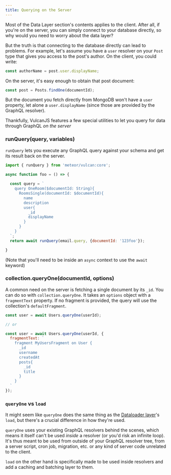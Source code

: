 ```yaml
---
title: Querying on the Server
---
```


Most of the Data Layer section's contents applies to the client. After all, if you're on the server, you can simply connect to your database directly, so why would you need to worry about the data layer?

But the truth is that connecting to the database directly can lead to problems. For example, let's assume you have a `user` resolver on your `Post` type that gives you access to the post's author. On the client, you could write:

```js
const authorName = post.user.displayName;
```

On the server, it's easy enough to obtain that post document:

```js
const post = Posts.findOne(documentId);
```

But the document you fetch directly from MongoDB won't have a `user` property, let alone a `user.displayName` (since those are provided by the GraphQL resolver).

Thankfully, VulcanJS features a few special utilities to let you query for data through GraphQL *on the server*

### runQuery(query, variables)

`runQuery` lets you execute any GraphQL query against your schema and get its result back on the server. 

```js
import { runQuery } from 'meteor/vulcan:core';

async function foo = () => {
  
  const query = `
    query OneRoom($documentId: String){
      RoomsSingle(documentId: $documentId){
        name
        description
        user{
          _id
          displayName
        }
      }
    }
  `;
  return await runQuery(email.query, {documentId: '123foo'});

}
```

(Note that you'll need to be inside an `async` context to use the `await` keyword)

### collection.queryOne(documentId, options)

A common need on the server is fetching a single document by its `_id`. You can do so with `collection.queryOne`. It takes an `options` object with a `fragmentText` property. If no fragment is provided, the query will use the collection's `defaultFragment`. 

```js
const user = await Users.queryOne(userId);

// or

const user = await Users.queryOne(userId, {
  fragmentText: `
    fragment MyUsersFragment on User {
      _id
      username
      createdAt
      posts{
        _id
        title
      }
    }
  `
});
```

### `queryOne` vs `load`

It might seem like `queryOne` does the same thing as the [Dataloader layer](/performance.html#Caching-amp-Batching)'s `load`, but there's a crucial difference in how they're used. 

`queryOne` uses your existing GraphQL resolvers behind the scenes, which means it itself can't be used *inside* a resolver (or you'd risk an infinite loop). It's thus meant to be used from outside of your GraphQL resolver tree, from a server script, cron job, migration, etc. or any kind of server code unrelated to the client. 

`load` on the other hand is specifically made to be used inside resolvers and add a caching and batching layer to them. 